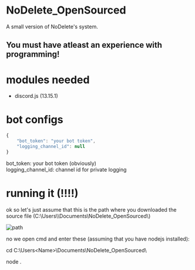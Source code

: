 # NoDelete_OpenSourced
A small version of NoDelete's system.

## You must have atleast an experience with programming!

# modules needed
- discord.js (13.15.1)

# bot configs

```js
{
    "bot_token": "your bot token",
    "logging_channel_id": null
}
```
bot_token: your bot token (obviously)\
logging_channel_id: channel id for private logging

# running it (!!!!)

ok so let's just assume that this is the path where you downloaded the source file (C:\\Users\\<Name>\\Documents\\NoDelete_OpenSourced\\)

![path](https://ironworks.neocities.org/assets/simple1.PNG)

no we open cmd and enter these (assuming that you have nodejs installed):

cd C:\Users\<Name>\Documents\NoDelete_OpenSourced\

node .
